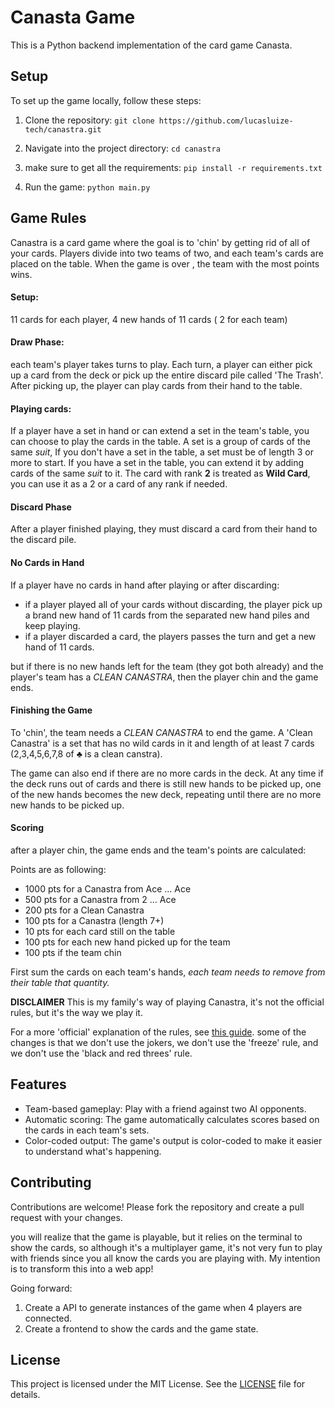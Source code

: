 # Canasta Game

This is a Python backend implementation of the card game Canasta.

## Setup

To set up the game locally, follow these steps:

1. Clone the repository:
   `git clone https://github.com/lucasluize-tech/canastra.git`

2. Navigate into the project directory: `cd canastra`
3. make sure to get all the requirements: `pip install -r requirements.txt`
4. Run the game: `python main.py`

## Game Rules

Canastra is a card game where the goal is to 'chin' by getting rid of all of your cards. Players divide into two teams of two, and each team's cards are placed on the table. When the game is over , the team with the most points wins.

#### **Setup**:

11 cards for each player, 4 new hands of 11 cards ( 2 for each team)

#### **Draw Phase:**

each team's player takes turns to play. Each turn, a player can either pick up a card from the deck or pick up the entire discard pile called 'The Trash'. After picking up, the player can play cards from their hand to the table.

#### **Playing cards:**

If a player have a set in hand or can extend a set in the team's table, you can choose to play the cards in the table. A set is a group of cards of the same _suit_, If you don't have a set in the table, a set must be of length 3 or more to start. If you have a set in the table, you can extend it by adding cards of the same _suit_ to it. The card with rank **2** is treated as **Wild Card**, you can use it as a 2 or a card of any rank if needed.

#### **Discard Phase**

After a player finished playing, they must discard a card from their hand to the discard pile.

#### **No Cards in Hand**

If a player have no cards in hand after playing or after discarding:

- if a player played all of your cards without discarding, the player pick up a brand new hand of 11 cards from the separated new hand piles and keep playing.
- if a player discarded a card, the players passes the turn and get a new hand of 11 cards.

but if there is no new hands left for the team (they got both already) and the player's team has a _CLEAN CANASTRA_, then the player chin and the game ends.

#### **Finishing the Game**

To 'chin', the team needs a _CLEAN CANASTRA_ to end the game.
A 'Clean Canastra' is a set that has no wild cards in it and length of at least 7 cards (2,3,4,5,6,7,8 of ♣ is a clean canstra).

The game can also end if there are no more cards in the deck. At any time if the deck runs out of cards and there is still new hands to be picked up, one of the new hands becomes the new deck, repeating until there are no more new hands to be picked up.

#### **Scoring**

after a player chin, the game ends and the team's points are calculated:

Points are as following:

- 1000 pts for a Canastra from Ace ... Ace
- 500 pts for a Canastra from 2 ... Ace
- 200 pts for a Clean Canastra
- 100 pts for a Canastra (length 7+)
- 10 pts for each card still on the table
- 100 pts for each new hand picked up for the team
- 100 pts if the team chin

First sum the cards on each team's hands, _each team needs to remove from their table that quantity._

**DISCLAIMER**
This is my family's way of playing Canastra, it's not the official rules, but it's the way we play it.

For a more 'official' explanation of the rules, see [this guide](https://www.bicyclecards.com/how-to-play/canasta/).
some of the changes is that we don't use the jokers, we don't use the 'freeze' rule, and we don't use the 'black and red threes' rule.

## Features

- Team-based gameplay: Play with a friend against two AI opponents.
- Automatic scoring: The game automatically calculates scores based on the cards in each team's sets.
- Color-coded output: The game's output is color-coded to make it easier to understand what's happening.

## Contributing

Contributions are welcome! Please fork the repository and create a pull request with your changes.

you will realize that the game is playable, but it relies on the terminal to show the cards, so although it's a multiplayer game, it's not very fun to play with friends since you all know the cards you are playing with. My intention is to transform this into a web app!

Going forward:

1. Create a API to generate instances of the game when 4 players are connected.
2. Create a frontend to show the cards and the game state.

## License

This project is licensed under the MIT License. See the [LICENSE](LICENSE) file for details.
